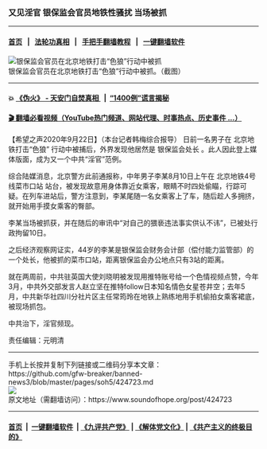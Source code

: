 ### 又见淫官 银保监会官员地铁性骚扰 当场被抓
------------------------

#### [首页](https://github.com/gfw-breaker/banned-news3/blob/master/README.md) &nbsp;&nbsp;|&nbsp;&nbsp; [法轮功真相](https://github.com/begood0513/basic/blob/master/README.md)  &nbsp;&nbsp;|&nbsp;&nbsp; [手把手翻墙教程](https://github.com/gfw-breaker/guides/wiki)  &nbsp;&nbsp;|&nbsp;&nbsp; [一键翻墙软件](https://github.com/gfw-breaker/nogfw/blob/master/README.md)  



<div><img alt="银保监会官员在北京地铁打击“色狼”行动中被抓" src="https://img.soundofhope.org/2020-09/bj-1600823505760.png"/>
<br/><figcaption class="caption">
 银保监会官员在北京地铁打击“色狼”行动中被抓。（截图）
</figcaption></div><hr/>

#### 💥 [《伪火》 - 天安门自焚真相 ](http://158.247.195.190:10000/videos/blog/weihuo.html)&nbsp; |&nbsp; [“1400例”谎言揭秘  ](http://158.247.195.190:10000/videos/blog/jiexi1400.html)

#### [ 🎬  翻墙必看视频（YouTube热门频道、网站代理、时事热点、历史事件 ...）](https://github.com/gfw-breaker/links/blob/master/banned.md)

<div><div class="Content__Wrapper sc-1bvya0-0 grZQxZ">
 <p class="meta-top">
  <span class="meta">
   【希望之声2020年9月22日】（本台记者韩梅综合报导）
  </span>
  日前一名男子在
  <ok href="/term/381985">
   北京地铁打击“色狼”
  </ok>
  行动中被捕后，外界发现他居然是
  <ok href="/term/381973">
   银保监会处长
  </ok>
  。此人因此登上媒体版面，成为又一个中共“淫官”范例。
 </p>
 <p>
  综合陆媒消息，北京警方此前通报称，中年男子李某8月10日上午在
  <ok href="/term/381979">
   北京地铁4号线菜市口站
  </ok>
  站台，被发现故意用身体靠近女乘客，眼睛不时四处偷瞄，行踪可疑。在列车进站后，警方注意到，李某尾随一名女乘客上了车，随后趁人多拥挤，就开始用手摸女乘客的臀部。
 </p>
 <div class="AD_Embed__Wrap-sc-1xslmin-0 igMuqX module desktop">
  <div>
  </div>
 </div>
 <p>
  李某当场被抓获，并在随后的审讯中“对自己的猥亵违法事实供认不讳”，已被处行政拘留10日。
 </p>
 <p>
  之后经济观察网证实，44岁的李某是银保监会财务会计部（偿付能力监管部）的一个处长，他被抓的菜市口站，距离银保监会办公地点只有3站的距离。
 </p>
 <p>
  就在两周前，中共驻英国大使刘晓明被发现用推特账号给一个色情视频点赞，今年3月，中共外交部发言人赵立坚在推特follow日本知名情色女星苍井空；去年5月，中共新华社四川分社片区主任常筠玲在地铁上熟练地用手机偷拍女乘客裙底，被现场抓包。
 </p>
 <p>
  中共治下，淫官频现。
 </p>
 <p class="meta-btm">
  责任编辑：元明清
 </p>
</div>
</div>
<hr/>
手机上长按并复制下列链接或二维码分享本文章：<br/>
https://github.com/gfw-breaker/banned-news3/blob/master/pages/soh5/424723.md <br/>
<a href='https://github.com/gfw-breaker/banned-news3/blob/master/pages/soh5/424723.md'><img src='https://github.com/gfw-breaker/banned-news3/blob/master/pages/soh5/424723.md.png'/></a> <br/>
原文地址（需翻墙访问）：https://www.soundofhope.org/post/424723


------------------------
#### [首页](https://github.com/gfw-breaker/banned-news3/blob/master/README.md) &nbsp;|&nbsp; [一键翻墙软件](https://github.com/gfw-breaker/nogfw/blob/master/README.md) &nbsp;| [《九评共产党》](https://github.com/gfw-breaker/9ping.md/blob/master/README.md#九评之一评共产党是什么) | [《解体党文化》](https://github.com/gfw-breaker/jtdwh.md/blob/master/README.md) | [《共产主义的终极目的》](https://github.com/gfw-breaker/gczydzjmd.md/blob/master/README.md)


<img src='http://gfw-breaker.win/banned-news3/pages/soh5/424723.md' width='0px' height='0px'/>